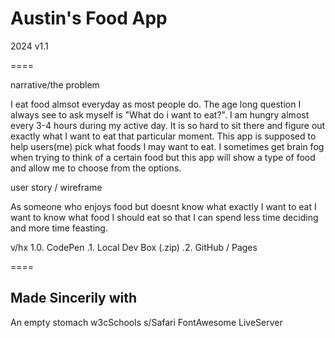 # Austin's Food App

2024 v1.1

====

narrative/the problem

I eat food almsot everyday as most people do. The age long question I always see to ask myself is "What do i want to eat?".
I am hungry almost every 3-4 hours during my active day. It is so hard to sit there and figure out exactly what I want to eat that particular moment. This app is supposed to help users(me) pick what foods I may want to eat. I sometimes get brain fog when trying to think of a certain food but this app will show a type of food and allow me to choose from the options. 

user story / wireframe

As someone who enjoys food but doesnt know what exactly I want to eat
I want to know what food I should eat so that I can spend less time 
deciding and more time feasting. 

v/hx
1.0. CodePen
.1. Local Dev Box (.zip)
.2. GitHub / Pages

====

## Made Sincerily with

An empty stomach
w3cSchools
s/Safari
FontAwesome
LiveServer
